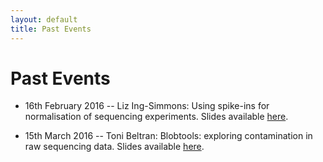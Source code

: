 ```yaml
---
layout: default
title: Past Events
---
```


# Past Events

* 16th February 2016 -- Liz Ing-Simmons: Using spike-ins for normalisation of sequencing 
experiments. Slides available [here](../slides/liz_20160216_spikeins.pptx).

* 15th March 2016 -- Toni Beltran: Blobtools: exploring contamination in raw sequencing data. Slides available [here](../slides/toni_20160315_blobtools.pdf).
